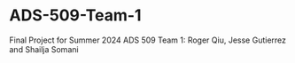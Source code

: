 # ADS-509-Team-1
Final Project for Summer 2024 ADS 509 Team 1: Roger Qiu, Jesse Gutierrez and Shailja Somani
